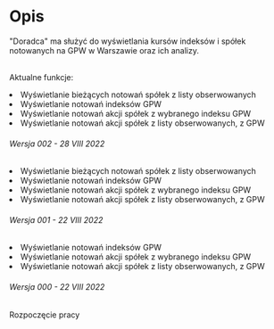 <h1>Opis</h1>
"Doradca" ma służyć do wyświetlania kursów indeksów i spółek notowanych na GPW w Warszawie oraz 
ich analizy.<br><br>

Aktualne funkcje:
<li>Wyświetlanie bieżących notowań spółek z listy obserwowanych</li>
<li>Wyświetlanie notowań indeksów GPW</li>
<li>Wyświetlanie notowań akcji spółek z wybranego indeksu GPW</li>
<li>Wyświetlanie notowań akcji spółek z listy obserwowanych, z GPW</li>

<h6>Wersja 002 - 28 VIII 2022</h6>
<li>Wyświetlanie bieżących notowań spółek z listy obserwowanych</li>
<li>Wyświetlanie notowań indeksów GPW</li>
<li>Wyświetlanie notowań akcji spółek z wybranego indeksu GPW</li>
<li>Wyświetlanie notowań akcji spółek z listy obserwowanych, z GPW</li>

<h6>Wersja 001 - 22 VIII 2022</h6>
<li>Wyświetlanie notowań indeksów GPW</li>
<li>Wyświetlanie notowań akcji spółek z wybranego indeksu GPW</li>
<li>Wyświetlanie notowań akcji spółek z listy obserwowanych, z GPW</li>

<h6>Wersja 000 - 22 VIII 2022</h6>
Rozpoczęcie pracy

